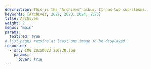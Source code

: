 ```yaml
---
description: This is the "Archives" album. It has two sub-albums.
keywords: [Archives, 2022, 2023, 2024, 2025]
title: Archives
weight: 2
menus: "main"
params:
  featured: true
# list pages require at least one image to be displayed.
resources:
  - src: IMG_20250623_230730.jpg
    params:
      cover: true
---
```

